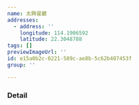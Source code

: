 ```yaml
---
name: 太興餐廳
addresses:
  - address: ''
    longitude: 114.1906592
    latitude: 22.3048788
tags: []
previewImageUrl: ''
id: e15a0b2c-0221-589c-ae8b-5c62b407453f
group: ''

---
```

### Detail

